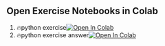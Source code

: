 ## Open Exercise Notebooks in Colab

1. 🔥python exercise[![Open In Colab](https://colab.research.google.com/assets/colab-badge.svg)](https://colab.research.google.com/github/TA-aiacademy/course_3.0/blob/main/01_Python/Part1_Python/Exercise/python_exercise.ipynb)
2. 🔥python exercise answer[![Open In Colab](https://colab.research.google.com/assets/colab-badge.svg)](https://colab.research.google.com/github/TA-aiacademy/course_3.0/blob/main/01_Python/Part1_Python/Exercise/python_exercise_answer.ipynb)